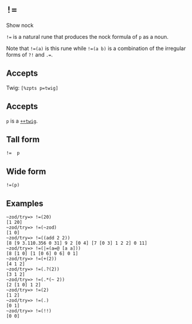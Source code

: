 `!=`
====

Show nock

`!=` is a natural rune that produces the nock formula of `p` as a
noun.

Note that `!=(a)` is this rune while `!=(a b)` is a combination
of the irregular forms of `?!` and `.=`.

Accepts
-------

Twig: `[%zpts p=twig]`

Accepts
-------

`p` is a [`++twig`]().

Tall form
---------

    !=  p

Wide form
---------

    !=(p)

Examples
--------

    ~zod/try=> !=(20)
    [1 20]
    ~zod/try=> !=(~zod)
    [1 0]
    ~zod/try=> !=((add 2 2))
    [8 [9 3.110.356 0 31] 9 2 [0 4] [7 [0 3] 1 2 2] 0 11]
    ~zod/try=> !=(|=(a=@ [a a]))
    [8 [1 0] [1 [0 6] 0 6] 0 1]
    ~zod/try=> !=(+(2))
    [4 1 2]
    ~zod/try=> !=(.?(2))
    [3 1 2]
    ~zod/try=> !=(.*(~ 2))
    [2 [1 0] 1 2]
    ~zod/try=> !=(2)
    [1 2]
    ~zod/try=> !=(.)
    [0 1]
    ~zod/try=> !=(!!)
    [0 0]

